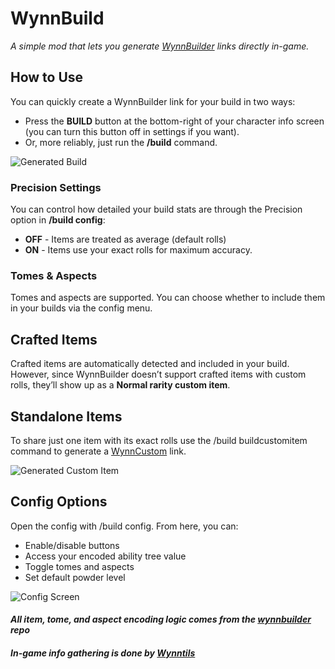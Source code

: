 # WynnBuild
_A simple mod that lets you generate [WynnBuilder](https://wynnbuilder.github.io/builder/) links directly in-game._

## How to Use
You can quickly create a WynnBuilder link for your build in two ways:
- Press the **BUILD** button at the bottom-right of your character info screen (you can turn this button off in settings if you want).
- Or, more reliably, just run the **/build** command.

![Generated Build](https://cdn.modrinth.com/data/1RCjAAcr/images/0fbf7df3d536bcb112874406d64fb4b8a31afbe3.png)

### Precision Settings
You can control how detailed your build stats are through the Precision option in **/build config**:
- **OFF** - Items are treated as average (default rolls)
- **ON** - Items use your exact rolls for maximum accuracy.

### Tomes & Aspects
Tomes and aspects are supported. You can choose whether to include them in your builds via the config menu.

## Crafted Items
Crafted items are automatically detected and included in your build. However, since WynnBuilder doesn’t support crafted items with custom rolls, they’ll show up as a **Normal rarity custom item**.

## Standalone Items
To share just one item with its exact rolls use the /build buildcustomitem command to generate a [WynnCustom](https://wynnbuilder.github.io/custom/) link.

![Generated Custom Item](https://cdn.modrinth.com/data/1RCjAAcr/images/1d2a338548f582b52d5cb35edae1468430de1544.png)

## Config Options
Open the config with /build config. From here, you can:
- Enable/disable buttons
- Access your encoded ability tree value
- Toggle tomes and aspects
- Set default powder level

![Config Screen](https://cdn.modrinth.com/data/1RCjAAcr/images/1656e55ed72c6ea2104f88da2fc69df903c2d42d.png)

#### _All item, tome, and aspect encoding logic comes from the [wynnbuilder](https://github.com/wynnbuilder/wynnbuilder.github.io) repo_
#### _In-game info gathering is done by [Wynntils](https://github.com/Wynntils/Wynntils)_
